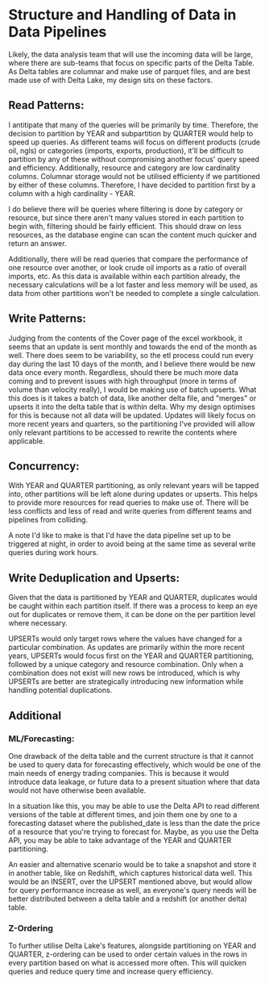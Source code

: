 # Structure and Handling of Data in Data Pipelines


Likely, the data analysis team that will use the incoming data will be large, where there are sub-teams that focus on specific parts of the Delta Table. As Delta tables are columnar and make use of parquet files, and are best made use of with Delta Lake, my design sits on these factors. 

## Read Patterns:

I antitipate that many of the queries will be primarily by time. Therefore, the decision to partition by YEAR and subpartition by QUARTER would help to speed up queries. As different teams will focus on different products (crude oil, ngls) or categories (imports, exports, production), it'll be difficult to partition by any of these without compromising another focus' query speed and efficiency. Additionally, resource and category are low cardinality columns. Columnar storage would not be utilised efficienty if we partitioned by either of these columns. Therefore, I have decided to partition first by a column with a high cardinality - YEAR. 

I do believe there will be queries where filtering is done by category or resource, but since there aren't many values stored in each partition to begin with, filtering should be fairly efficient. This should draw on less resources, as the database engine can scan the content much quicker and return an answer. 

Additionally, there will be read queries that compare the performance of one resource over another, or look 
crude oil imports as a ratio of overall imports, etc. As this data is available within each partition already, the necessary calculations will be a lot faster and less memory will be used, as data from other partitions won't be needed to complete a single calculation. 

## Write Patterns:

Judging from the contents of the Cover page of the excel workbook, it seems that an update is sent monthly and towards the end of the month as well. There does seem to be variability, so the etl process could run every day during the last 10 days of the month, and I believe there would be new data once every month. Regardless, should there be much more data coming and to prevent issues with high throughput (more in terms of volume than velocity really), I would be making use of batch upserts. What this does is it takes a batch of data, like another delta file, and "merges" or upserts it into the delta table that is within delta. Why my design optimises for this is because not all data will be updated. Updates will likely focus on more recent years and quarters, so the partitioning I've provided will allow only relevant partitions to be accessed to rewrite the contents where applicable. 

## Concurrency:

With YEAR and QUARTER partitioning, as only relevant years will be tapped into, other partitions will be left alone during updates or upserts. This helps to provide more resources for read queries to make use of. There will be less conflicts and less of read and write queries from different teams and pipelines from colliding. 

A note I'd like to make is that I'd have the data pipeline set up to be triggered at night, in order to avoid being at the same time as several write queries during work hours. 

## Write Deduplication and Upserts:

Given that the data is partitioned by YEAR and QUARTER, duplicates would be caught within each partition itself. If there was a process to keep an eye out for duplicates or remove them, it can be done on the per partition level where necessary. 

UPSERTs would only target rows where the values have changed for a particular combination. As updates are primarily within the more recent years, UPSERTs would focus first on the YEAR and QUARTER partitioning, followed by a unique category and resource combination. Only when a combination does not exist will new rows be introduced, which is why UPSERTs are better are strategically introducing new information while handling potential duplications. 

## Additional 

### ML/Forecasting:
One drawback of the delta table and the current structure is that it cannot be used to query data for forecasting effectively, which would be one of the main needs of energy trading companies. This is because it would introduce data leakage, or future data to a present situation where that data would not have otherwise been available. 

In a situation like this, you may be able to use the Delta API to read different versions of the table at different times, and join them one by one to a forecasting dataset where the published_date is less than the date the price of a resource that you're trying to forecast for. Maybe, as you use the Delta API, you may be able to take advantage of the YEAR and QUARTER partitioning. 

An easier and alternative scenario would be to take a snapshot and store it in another table, like on Redshift, which captures historical data well. This would be an INSERT, over the UPSERT mentioned above, but would allow for query performance increase as well, as everyone's query needs will be better distributed between a delta table and a redshift (or another delta) table. 

### Z-Ordering
To further utilise Delta Lake's features, alongside partitioning on YEAR and QUARTER, z-ordering can be used to order certain values in the rows in every partition based on what is accessed more often. This will quicken queries and reduce query time and increase query efficiency.  
